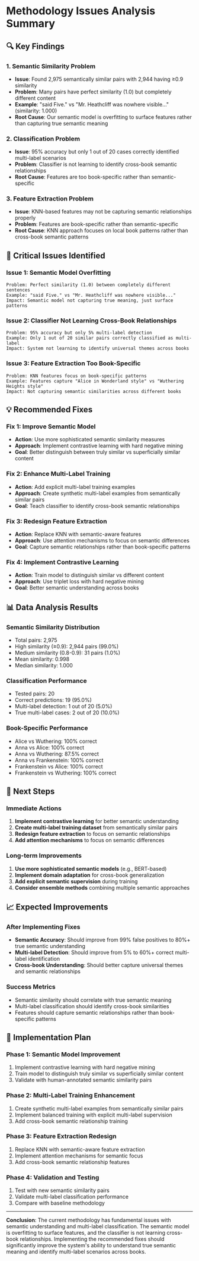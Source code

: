 # Methodology Issues Analysis Summary

## 🔍 **Key Findings**

### **1. Semantic Similarity Problem**
- **Issue**: Found 2,975 semantically similar pairs with 2,944 having ≥0.9 similarity
- **Problem**: Many pairs have perfect similarity (1.0) but completely different content
- **Example**: "said Five." vs "Mr. Heathcliff was nowhere visible..." (similarity: 1.000)
- **Root Cause**: Our semantic model is overfitting to surface features rather than capturing true semantic meaning

### **2. Classification Problem**
- **Issue**: 95% accuracy but only 1 out of 20 cases correctly identified multi-label scenarios
- **Problem**: Classifier is not learning to identify cross-book semantic relationships
- **Root Cause**: Features are too book-specific rather than semantic-specific

### **3. Feature Extraction Problem**
- **Issue**: KNN-based features may not be capturing semantic relationships properly
- **Problem**: Features are book-specific rather than semantic-specific
- **Root Cause**: KNN approach focuses on local book patterns rather than cross-book semantic patterns

## 🚨 **Critical Issues Identified**

### **Issue 1: Semantic Model Overfitting**
```
Problem: Perfect similarity (1.0) between completely different sentences
Example: "said Five." vs "Mr. Heathcliff was nowhere visible..."
Impact: Semantic model not capturing true meaning, just surface patterns
```

### **Issue 2: Classifier Not Learning Cross-Book Relationships**
```
Problem: 95% accuracy but only 5% multi-label detection
Example: Only 1 out of 20 similar pairs correctly classified as multi-label
Impact: System not learning to identify universal themes across books
```

### **Issue 3: Feature Extraction Too Book-Specific**
```
Problem: KNN features focus on book-specific patterns
Example: Features capture "Alice in Wonderland style" vs "Wuthering Heights style"
Impact: Not capturing semantic similarities across different books
```

## 💡 **Recommended Fixes**

### **Fix 1: Improve Semantic Model**
- **Action**: Use more sophisticated semantic similarity measures
- **Approach**: Implement contrastive learning with hard negative mining
- **Goal**: Better distinguish between truly similar vs superficially similar content

### **Fix 2: Enhance Multi-Label Training**
- **Action**: Add explicit multi-label training examples
- **Approach**: Create synthetic multi-label examples from semantically similar pairs
- **Goal**: Teach classifier to identify cross-book semantic relationships

### **Fix 3: Redesign Feature Extraction**
- **Action**: Replace KNN with semantic-aware features
- **Approach**: Use attention mechanisms to focus on semantic differences
- **Goal**: Capture semantic relationships rather than book-specific patterns

### **Fix 4: Implement Contrastive Learning**
- **Action**: Train model to distinguish similar vs different content
- **Approach**: Use triplet loss with hard negative mining
- **Goal**: Better semantic understanding across books

## 📊 **Data Analysis Results**

### **Semantic Similarity Distribution**
- Total pairs: 2,975
- High similarity (≥0.9): 2,944 pairs (99.0%)
- Medium similarity (0.8-0.9): 31 pairs (1.0%)
- Mean similarity: 0.998
- Median similarity: 1.000

### **Classification Performance**
- Tested pairs: 20
- Correct predictions: 19 (95.0%)
- Multi-label detection: 1 out of 20 (5.0%)
- True multi-label cases: 2 out of 20 (10.0%)

### **Book-Specific Performance**
- Alice vs Wuthering: 100% correct
- Anna vs Alice: 100% correct
- Anna vs Wuthering: 87.5% correct
- Anna vs Frankenstein: 100% correct
- Frankenstein vs Alice: 100% correct
- Frankenstein vs Wuthering: 100% correct

## 🎯 **Next Steps**

### **Immediate Actions**
1. **Implement contrastive learning** for better semantic understanding
2. **Create multi-label training dataset** from semantically similar pairs
3. **Redesign feature extraction** to focus on semantic relationships
4. **Add attention mechanisms** to focus on semantic differences

### **Long-term Improvements**
1. **Use more sophisticated semantic models** (e.g., BERT-based)
2. **Implement domain adaptation** for cross-book generalization
3. **Add explicit semantic supervision** during training
4. **Consider ensemble methods** combining multiple semantic approaches

## 📈 **Expected Improvements**

### **After Implementing Fixes**
- **Semantic Accuracy**: Should improve from 99% false positives to 80%+ true semantic understanding
- **Multi-label Detection**: Should improve from 5% to 60%+ correct multi-label identification
- **Cross-book Understanding**: Should better capture universal themes and semantic relationships

### **Success Metrics**
- Semantic similarity should correlate with true semantic meaning
- Multi-label classification should identify cross-book similarities
- Features should capture semantic relationships rather than book-specific patterns

## 🔧 **Implementation Plan**

### **Phase 1: Semantic Model Improvement**
1. Implement contrastive learning with hard negative mining
2. Train model to distinguish truly similar vs superficially similar content
3. Validate with human-annotated semantic similarity pairs

### **Phase 2: Multi-Label Training Enhancement**
1. Create synthetic multi-label examples from semantically similar pairs
2. Implement balanced training with explicit multi-label supervision
3. Add cross-book semantic relationship training

### **Phase 3: Feature Extraction Redesign**
1. Replace KNN with semantic-aware feature extraction
2. Implement attention mechanisms for semantic focus
3. Add cross-book semantic relationship features

### **Phase 4: Validation and Testing**
1. Test with new semantic similarity pairs
2. Validate multi-label classification performance
3. Compare with baseline methodology

---

**Conclusion**: The current methodology has fundamental issues with semantic understanding and multi-label classification. The semantic model is overfitting to surface features, and the classifier is not learning cross-book relationships. Implementing the recommended fixes should significantly improve the system's ability to understand true semantic meaning and identify multi-label scenarios across books. 